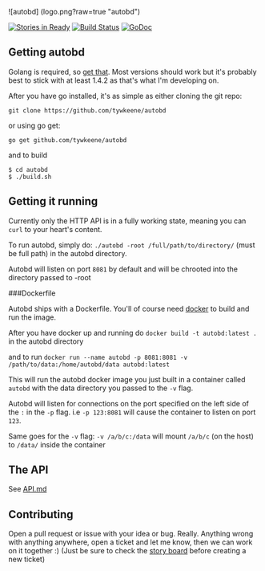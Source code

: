 ![autobd] (logo.png?raw=true "autobd")

[![Stories in Ready](https://badge.waffle.io/tywkeene/autobd.svg?label=ready&title=Ready)](http://waffle.io/tywkeene/autobd)
[![Build Status](https://travis-ci.org/tywkeene/autobd.svg)](https://travis-ci.org/tywkeene/autobd)
[![GoDoc](https://godoc.org/github.com/tywkeene/autobd?status.svg)](https://godoc.org/github.com/tywkeene/autobd)

## Getting autobd
Golang is required, so [get that](https://golang.org/doc/install). Most versions should work but it's probably best to
stick with at least 1.4.2 as that's what I'm developing on.

After you have go installed, it's as simple as either cloning the git repo:

`git clone https://github.com/tywkeene/autobd`

or using go get:

`go get github.com/tywkeene/autobd`

and to build

```
$ cd autobd
$ ./build.sh
```

## Getting it running

Currently only the HTTP API is in a fully working state, meaning you can `curl` to your heart's content.

To run autobd, simply do: `./autobd -root /full/path/to/directory/` (must be full path) in the autobd directory.

Autobd will listen on port `8081` by default and will be chrooted into the directory passed to -root

###Dockerfile

Autobd ships with a Dockerfile. You'll of course need [docker](https://docs.docker.com/installation/) to build and run
the image.

After you have docker up and running do `docker build -t autobd:latest .` in the autobd directory

and to run `docker run --name autobd -p 8081:8081 -v /path/to/data:/home/autobd/data autobd:latest`

This will run the autobd docker image you just built in a container called `autobd` with the data directory you passed
to the `-v` flag.

Autobd will listen for connections on the port specified on the left side of the `:` in the `-p` flag.
i.e `-p 123:8081` will cause the container to listen on port `123`.

Same goes for the `-v` flag: `-v /a/b/c:/data` will mount `/a/b/c` (on the host) to `/data/` inside the container

## The API
See [API.md](https://github.com/tywkeene/autobd/blob/master/API.md)

## Contributing

Open a pull request or issue with your idea or bug. Really. Anything wrong with anything anywhere, open a ticket and let me know,
then we can work on it together :) (Just be sure to check the [story board](https://waffle.io/tywkeene/autobd) before creating a new ticket)
